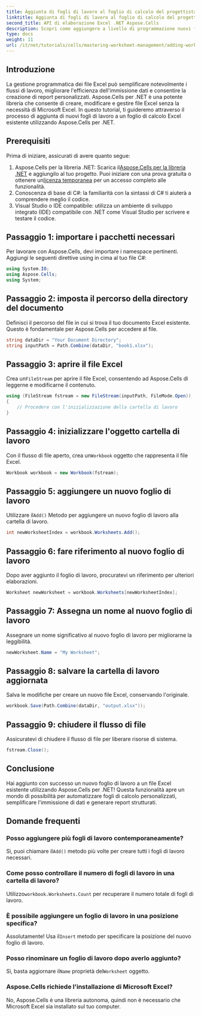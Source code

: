 ```yaml
---
title: Aggiunta di fogli di lavoro al foglio di calcolo del progettista utilizzando Aspose.Cells
linktitle: Aggiunta di fogli di lavoro al foglio di calcolo del progettista utilizzando Aspose.Cells
second_title: API di elaborazione Excel .NET Aspose.Cells
description: Scopri come aggiungere a livello di programmazione nuovi fogli di lavoro ai file Excel usando Aspose.Cells per .NET. Questa guida completa ti accompagna attraverso i passaggi necessari.
type: docs
weight: 11
url: /it/net/tutorials/cells/mastering-worksheet-management/adding-worksheets-to-designer-spreadsheet/
---
```

## Introduzione

La gestione programmatica dei file Excel può semplificare notevolmente i flussi di lavoro, migliorare l'efficienza dell'immissione dati e consentire la creazione di report personalizzati. Aspose.Cells per .NET è una potente libreria che consente di creare, modificare e gestire file Excel senza la necessità di Microsoft Excel. In questo tutorial, ti guideremo attraverso il processo di aggiunta di nuovi fogli di lavoro a un foglio di calcolo Excel esistente utilizzando Aspose.Cells per .NET.

## Prerequisiti
Prima di iniziare, assicurati di avere quanto segue:

1.  Aspose.Cells per la libreria .NET: Scarica il[Aspose.Cells per la libreria .NET](https://releases.aspose.com/cells/net/) e aggiungilo al tuo progetto. Puoi iniziare con una prova gratuita o ottenere un[licenza temporanea](https://purchase.aspose.com/temporary-license/) per un accesso completo alle funzionalità.
2. Conoscenza di base di C#: la familiarità con la sintassi di C# ti aiuterà a comprendere meglio il codice.
3. Visual Studio o IDE compatibile: utilizza un ambiente di sviluppo integrato (IDE) compatibile con .NET come Visual Studio per scrivere e testare il codice.

## Passaggio 1: importare i pacchetti necessari
Per lavorare con Aspose.Cells, devi importare i namespace pertinenti. Aggiungi le seguenti direttive using in cima al tuo file C#:

```csharp
using System.IO;
using Aspose.Cells;
using System;
```

## Passaggio 2: imposta il percorso della directory del documento
Definisci il percorso del file in cui si trova il tuo documento Excel esistente. Questo è fondamentale per Aspose.Cells per accedere al file.

```csharp
string dataDir = "Your Document Directory";
string inputPath = Path.Combine(dataDir, "book1.xlsx");
```

## Passaggio 3: aprire il file Excel
 Crea un`FileStream` per aprire il file Excel, consentendo ad Aspose.Cells di leggerne e modificarne il contenuto.

```csharp
using (FileStream fstream = new FileStream(inputPath, FileMode.Open))
{
    // Procedere con l'inizializzazione della cartella di lavoro
}
```

## Passaggio 4: inizializzare l'oggetto cartella di lavoro
 Con il flusso di file aperto, crea un`Workbook` oggetto che rappresenta il file Excel.

```csharp
Workbook workbook = new Workbook(fstream);
```

## Passaggio 5: aggiungere un nuovo foglio di lavoro
 Utilizzare il`Add()` Metodo per aggiungere un nuovo foglio di lavoro alla cartella di lavoro.

```csharp
int newWorksheetIndex = workbook.Worksheets.Add();
```

## Passaggio 6: fare riferimento al nuovo foglio di lavoro
Dopo aver aggiunto il foglio di lavoro, procuratevi un riferimento per ulteriori elaborazioni.

```csharp
Worksheet newWorksheet = workbook.Worksheets[newWorksheetIndex];
```

## Passaggio 7: Assegna un nome al nuovo foglio di lavoro
Assegnare un nome significativo al nuovo foglio di lavoro per migliorarne la leggibilità.

```csharp
newWorksheet.Name = "My Worksheet";
```

## Passaggio 8: salvare la cartella di lavoro aggiornata
Salva le modifiche per creare un nuovo file Excel, conservando l'originale.

```csharp
workbook.Save(Path.Combine(dataDir, "output.xlsx"));
```

## Passaggio 9: chiudere il flusso di file
Assicuratevi di chiudere il flusso di file per liberare risorse di sistema.

```csharp
fstream.Close();
```

## Conclusione
Hai aggiunto con successo un nuovo foglio di lavoro a un file Excel esistente utilizzando Aspose.Cells per .NET! Questa funzionalità apre un mondo di possibilità per automatizzare fogli di calcolo personalizzati, semplificare l'immissione di dati e generare report strutturati.

## Domande frequenti

### Posso aggiungere più fogli di lavoro contemporaneamente?
 Sì, puoi chiamare il`Add()` metodo più volte per creare tutti i fogli di lavoro necessari.

### Come posso controllare il numero di fogli di lavoro in una cartella di lavoro?
 Utilizzo`workbook.Worksheets.Count` per recuperare il numero totale di fogli di lavoro.

### È possibile aggiungere un foglio di lavoro in una posizione specifica?
 Assolutamente! Usa il`Insert` metodo per specificare la posizione del nuovo foglio di lavoro.

### Posso rinominare un foglio di lavoro dopo averlo aggiunto?
Sì, basta aggiornare il`Name` proprietà del`Worksheet` oggetto.

### Aspose.Cells richiede l'installazione di Microsoft Excel?
No, Aspose.Cells è una libreria autonoma, quindi non è necessario che Microsoft Excel sia installato sul tuo computer.